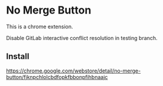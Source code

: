# No Merge Button

This is a chrome extension.

Disable GitLab interactive conflict resolution in testing branch.

## Install

https://chrome.google.com/webstore/detail/no-merge-button/fjknpchlolcbdfopkfbbonpfihbnaajc
